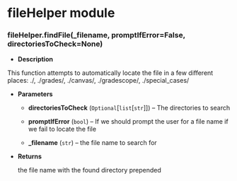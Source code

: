 # fileHelper module


### fileHelper.findFile(_filename, promptIfError=False, directoriesToCheck=None)

* **Description**


This function attempts to automatically locate the file in a few different places:
./, ./grades/, ./canvas/, ./gradescope/, ./special_cases/


* **Parameters**
    
    * **directoriesToCheck** (`Optional`[`list`[`str`]]) – The directories to search

    * **promptIfError** (`bool`) – If we should prompt the user for a file name if we fail to locate the file

    * **_filename** (`str`) – the file name to search for



* **Returns**

    the file name with the found directory prepended
